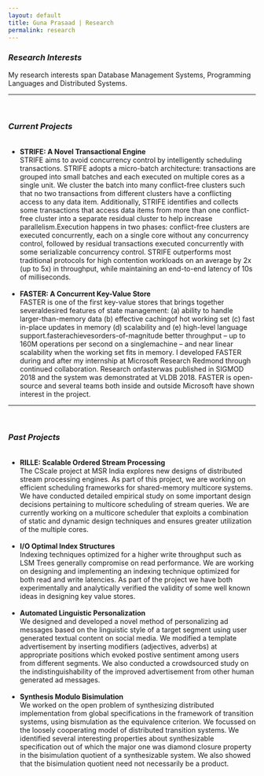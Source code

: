 ```yaml
---
layout: default
title: Guna Prasaad | Research
permalink: research
---
```

<h3><i>Research Interests</i></h3>
My research interests span Database Management Systems, Programming Languages and Distributed Systems. <br>
<hr><br>
<h3><i>Current Projects</i></h3>
<ul>
  <br>
  <li><b>STRIFE: A Novel Transactional Engine</b><br>
  STRIFE aims to avoid concurrency control by intelligently scheduling transactions. STRIFE adopts a micro-batch architecture: transactions are grouped into small batches and each executed on multiple cores as a single unit. We cluster the batch into many conflict-free clusters such that no two transactions from different clusters have a conflicting access to any data item.
Additionally, STRIFE identifies and collects some transactions that access data items from more than one conflict-free cluster into a separate residual cluster to help increase parallelism.Execution happens in two phases: conflict-free clusters are executed concurrently, each on a single core without any concurrency control, followed by residual transactions executed concurrently with some serializable concurrency control. STRIFE outperforms most traditional protocols for high contention workloads on an average by 2x (up to 5x) in throughput, while maintaining an end-to-end latency of 10s of milliseconds.
  </li>
  <br>
  <li><b>FASTER: A Concurrent Key-Value Store</b><br>
FASTER is one of the first key-value stores that brings together severaldesired features of state management: (a) ability to handle larger-than-memory data (b) effective cachingof hot working set (c) fast in-place updates in memory (d) scalability and (e) high-level language support.fasterachievesorders-of-magnitude better throughput – up to 160M operations per second on a singlemachine – and near linear scalability when the working set fits in memory. I developed FASTER during and after my internship at Microsoft Research Redmond through continued collaboration. Research onfasterwas published in SIGMOD 2018 and the system was demonstrated at VLDB 2018. FASTER is open-source and several teams both inside and outside Microsoft have shown interest in the project.
    </li>
</ul>
<hr><br>
<h3><i>Past Projects</i></h3>
<ul>
  <br>
  <li>
    <b>RILLE: Scalable Ordered Stream Processing</b><br>
    The CScale project at MSR India explores new designs of distributed stream processing engines. As part of this project, we are working on efficient scheduling frameworks for shared-memory multicore systems. We have conducted detailed empirical study on some important design decisions pertaining to multicore scheduling of stream queries. We are currently working on a multicore scheduler that exploits a combination of static and dynamic design techniques and ensures greater utilization of the multiple cores.
  </li>
  <br>
  <li>
    <b>I/O Optimal Index Structures</b><br>
    Indexing techniques optimized for a higher write throughput such as LSM Trees generally compromise on read performance. We are working on designing and implementing an indexing technique optimized for both read and write latencies. As part of the project we have both experimentally and analytically verified the validity of some well known ideas in designing key value stores.
  </li>
  <br>
  <li>
    <b>Automated Linguistic Personalization</b><br>
    We designed and developed a novel method of personalizing ad messages based on the linguistic style of a target segment using user generated textual content on social media. We modified a template advertisement by inserting modifiers (adjectives, adverbs) at appropriate positions which evoked postive sentiment among users from different segments. We also conducted a crowdsourced study on the indistinguishability of the improved advertisement from other human generated ad messages.
  </li>
  <br>
  <li>
    <b>Synthesis Modulo Bisimulation</b><br>
    We worked on the open problem of synthesizing distributed implementation from global specifications in the framework of transition systems, using bismulation as the equivalence criterion. We focussed on the loosely cooperating model of distributed transition systems. We identified several interesting properties about synthesizable specification out of which the major one was diamond closure property in the bisimulation quotient of a synthesizable system. We also showed that the bisimulation quotient need not necessarily be a product.
  </li>
</ul>
